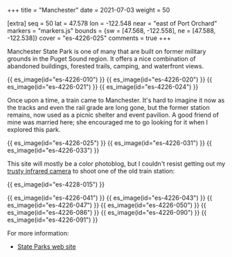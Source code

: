 +++
title = "Manchester"
date = 2021-07-03
weight = 50

[extra]
seq = 50
lat = 47.578
lon = -122.548
near = "east of Port Orchard"
markers = "markers.js"
bounds = {sw = [47.568, -122.558], ne = [47.588, -122.538]}
cover = "es-4226-025"
comments = true
+++

Manchester State Park is one of many that are built on former military grounds in the Puget Sound region. It offers a nice combination of abandoned buildings, forested trails, camping, and waterfront views.

<!-- more -->

{{ es_image(id="es-4226-010") }}
{{ es_image(id="es-4226-020") }}
{{ es_image(id="es-4226-021") }}
{{ es_image(id="es-4226-024") }}

Once upon a time, a train came to Manchester. It's hard to imagine it now as the tracks and even the rail grade are long gone, but the former station remains, now used as a picnic shelter and event pavilion. A good friend of mine was married here; she encouraged me to go looking for it when I explored this park.

{{ es_image(id="es-4226-025") }}
{{ es_image(id="es-4226-031") }}
{{ es_image(id="es-4226-033") }}

This site will mostly be a color photoblog, but I couldn't resist getting out my [trusty infrared camera](https://www.ericscouten.com/articles/mirrorless-infrared/) to shoot one of the old train station:

{{ es_image(id="es-4228-015") }}

{{ es_image(id="es-4226-041") }}
{{ es_image(id="es-4226-043") }}
{{ es_image(id="es-4226-047") }}
{{ es_image(id="es-4226-050") }}
{{ es_image(id="es-4226-086") }}
{{ es_image(id="es-4226-090") }}
{{ es_image(id="es-4226-091") }}

For more information:

* [State Parks web site](https://parks.state.wa.us/542/Manchester)

